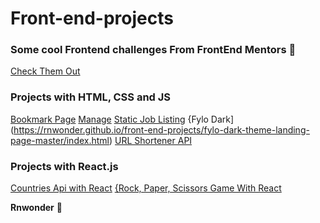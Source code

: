 # Front-end-projects
### Some cool Frontend challenges From FrontEnd Mentors 👋


[Check Them Out](https://dev.to/frontendmentor/16-front-end-projects-with-designs-to-help-improve-your-coding-skills-5ajl)

### Projects with HTML, CSS and JS
[Bookmark Page](https://rnwonder.github.io/front-end-projects/bookmark-landing-page-master/index.html)
[Manage](https://rnwonder.github.io/front-end-projects/manage-landing-page-master/index.html)
[Static Job Listing](https://rnwonder.github.io/front-end-projects/static-job-listings-master/index.html)
{Fylo Dark](https://rnwonder.github.io/front-end-projects/fylo-dark-theme-landing-page-master/index.html)
[URL Shortener API](https://rnwonder.github.io/front-end-projects/url-shortening-api-master/index.html)

### Projects with React.js
[Countries Api with React](https://countries-ad6aa.web.app)
[{Rock, Paper, Scissors Game With React](https://lzxih-a5628.web.app/)


**Rnwonder** 🚀
